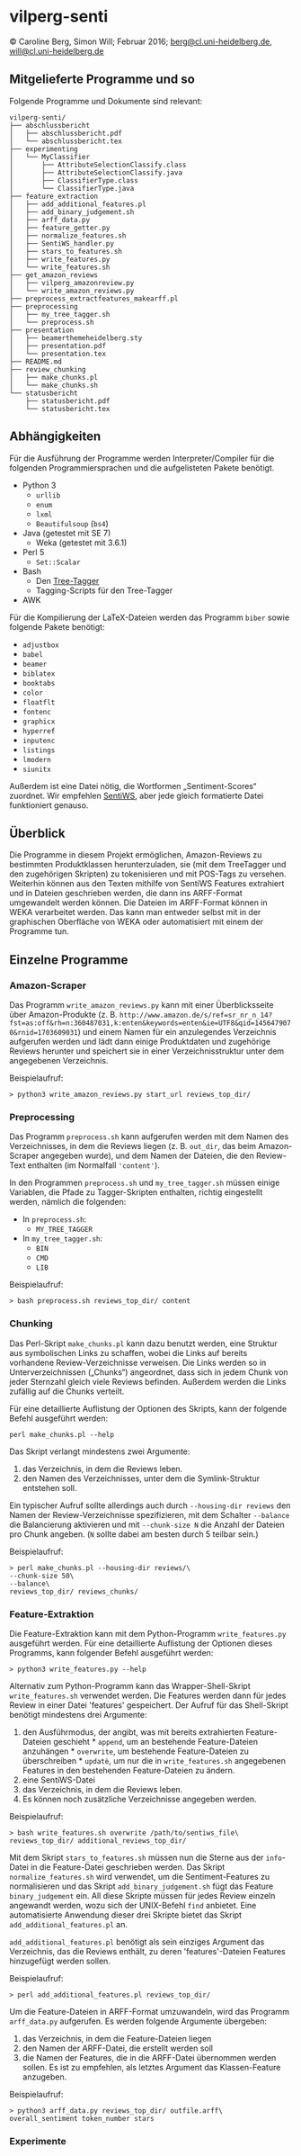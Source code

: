 vilperg-senti
=============
© Caroline Berg, Simon Will;
  Februar 2016;
  berg@cl.uni-heidelberg.de, will@cl.uni-heidelberg.de

Mitgelieferte Programme und so
------------------------------

Folgende Programme und Dokumente sind relevant:

    vilperg-senti/
    ├── abschlussbericht
    │   ├── abschlussbericht.pdf
    │   └── abschlussbericht.tex
    ├── experimenting
    │   └── MyClassifier
    │       ├── AttributeSelectionClassify.class
    │       ├── AttributeSelectionClassify.java
    │       ├── ClassifierType.class
    │       └── ClassifierType.java
    ├── feature_extraction
    │   ├── add_additional_features.pl
    │   ├── add_binary_judgement.sh
    │   ├── arff_data.py
    │   ├── feature_getter.py
    │   ├── normalize_features.sh
    │   ├── SentiWS_handler.py
    │   ├── stars_to_features.sh
    │   ├── write_features.py
    │   └── write_features.sh
    ├── get_amazon_reviews
    │   ├── vilperg_amazonreview.py
    │   └── write_amazon_reviews.py
    ├── preprocess_extractfeatures_makearff.pl
    ├── preprocessing
    │   ├── my_tree_tagger.sh
    │   └── preprocess.sh
    ├── presentation
    │   ├── beamerthemeheidelberg.sty
    │   ├── presentation.pdf
    │   └── presentation.tex
    ├── README.md
    ├── review_chunking
    │   ├── make_chunks.pl
    │   └── make_chunks.sh
    └── statusbericht
        ├── statusbericht.pdf
        └── statusbericht.tex

Abhängigkeiten
--------------

Für die Ausführung der Programme werden Interpreter/Compiler für die
folgenden Programmiersprachen und die aufgelisteten Pakete benötigt.

  * Python 3
    - `urllib`
    - `enum`
    - `lxml`
    - `Beautifulsoup` (`bs4`)
  * Java (getestet mit SE 7)
    - Weka (getestet mit 3.6.1)
  * Perl 5
    - `Set::Scalar`
  * Bash
    - Den [Tree-Tagger](http://www.cis.uni-muenchen.de/~schmid/tools/TreeTagger/)
    - Tagging-Scripts für den Tree-Tagger
  * AWK

Für die Kompilierung der LaTeX-Dateien werden das Programm `biber` sowie
folgende Pakete benötigt:

  * `adjustbox`
  * `babel`
  * `beamer`
  * `biblatex`
  * `booktabs`
  * `color`
  * `floatflt`
  * `fontenc`
  * `graphicx`
  * `hyperref`
  * `inputenc`
  * `listings`
  * `lmodern`
  * `siunitx`

Außerdem ist eine Datei nötig, die Wortformen „Sentiment-Scores“ zuordnet.
Wir empfehlen
[SentiWS](http://asv.informatik.uni-leipzig.de/download/sentiws.html),
aber jede gleich formatierte Datei funktioniert genauso.

Überblick
---------

Die Programme in diesem Projekt ermöglichen, Amazon-Reviews zu bestimmten
Produktklassen herunterzuladen, sie (mit dem TreeTagger und den zugehörigen
Skripten) zu tokenisieren und mit POS-Tags zu versehen. Weiterhin können aus
den Texten mithilfe von SentiWS Features extrahiert und in Dateien geschrieben
werden, die dann ins ARFF-Format umgewandelt werden können. Die Dateien im
ARFF-Format können in WEKA verarbeitet werden. Das kann man entweder selbst
mit in der graphischen Oberfläche von WEKA oder automatisiert mit einem der
Programme tun.

Einzelne Programme
------------------

### Amazon-Scraper

Das Programm `write_amazon_reviews.py` kann mit einer Überblicksseite über
Amazon-Produkte (z. B. `http://www.amazon.de/s/ref=sr_nr_n_14?fst=as:off&rh=n:360487031,k:enten&keywords=enten&ie=UTF8&qid=1456479070&rnid=1703609031`)
und einem Namen für ein anzulegendes Verzeichnis aufgerufen werden und lädt
dann einige Produktdaten und zugehörige Reviews herunter und speichert sie in
einer Verzeichnisstruktur unter dem angegebenen Verzeichnis.

Beispielaufruf:

  `> python3 write_amazon_reviews.py start_url reviews_top_dir/`

### Preprocessing

Das Programm `preprocess.sh` kann aufgerufen werden mit dem Namen des
Verzeichnisses, in dem die Reviews liegen (z. B. `out_dir`, das beim
Amazon-Scraper angegeben wurde), und dem Namen der Dateien, die den
Review-Text enthalten (im Normalfall `'content'`).

In den Programmen `preprocess.sh` und `my_tree_tagger.sh` müssen einige
Variablen, die Pfade zu Tagger-Skripten enthalten, richtig eingestellt werden,
nämlich die folgenden:

  * In `preprocess.sh`:
    - `MY_TREE_TAGGER`
  * In `my_tree_tagger.sh`:
    - `BIN`
    - `CMD`
    - `LIB`

Beispielaufruf:

  `> bash preprocess.sh reviews_top_dir/ content`

### Chunking

Das Perl-Skript `make_chunks.pl` kann dazu benutzt werden, eine Struktur aus
symbolischen Links zu schaffen, wobei die Links auf bereits vorhandene
Review-Verzeichnisse verweisen. Die Links werden so in Unterverzeichnissen
(„Chunks“) angeordnet, dass sich in jedem Chunk von jeder Sternzahl gleich
viele Reviews befinden. Außerdem werden die Links zufällig auf die Chunks
verteilt.

Für eine detaillierte Auflistung der Optionen des Skripts, kann der folgende
Befehl ausgeführt werden:

  `perl make_chunks.pl --help`

Das Skript verlangt mindestens zwei Argumente:

  1. das Verzeichnis, in dem die Reviews leben.
  2. den Namen des Verzeichnisses, unter dem die Symlink-Struktur entstehen
    soll.

Ein typischer Aufruf sollte allerdings auch durch `--housing-dir reviews` den
Namen der Review-Verzeichnisse spezifizieren, mit dem Schalter `--balance` die
Balancierung aktivieren und mit `--chunk-size N` die Anzahl der Dateien pro
Chunk angeben. (`N` sollte dabei am besten durch 5 teilbar sein.)

Beispielaufruf:

    > perl make_chunks.pl --housing-dir reviews/\
    --chunk-size 50\
    --balance\
    reviews_top_dir/ reviews_chunks/

### Feature-Extraktion

Die Feature-Extraktion kann mit dem Python-Programm `write_features.py`
ausgeführt werden. Für eine detaillierte Auflistung der Optionen dieses
Programms, kann folgender Befehl ausgeführt werden:

  `> python3 write_features.py --help`

Alternativ zum Python-Programm kann das Wrapper-Shell-Skript
`write_features.sh` verwendet werden. Die Features werden dann für jedes
Review in einer Datei 'features' gespeichert. Der Aufruf für das Shell-Skript
benötigt mindestens drei Argumente:

  1. den Ausführmodus, der angibt, was mit bereits extrahierten
    Feature-Dateien geschieht
    * `append`, um an bestehende Feature-Dateien anzuhängen
    * `overwrite`, um bestehende Feature-Dateien zu überschreiben
    * `updatè`, um nur die in `write_features.sh` angegebenen Features in den
      bestehenden Feature-Dateien zu ändern.
  2. eine SentiWS-Datei
  3. das Verzeichnis, in dem die Reviews leben.
  4. Es können noch zusätzliche Verzeichnisse angegeben werden.

Beispielaufruf:

    > bash write_features.sh overwrite /path/to/sentiws_file\
    reviews_top_dir/ additional_reviews_top_dir/

Mit dem Skript `stars_to_features.sh` müssen nun die Sterne aus der
`info`-Datei in die Feature-Datei geschrieben werden. Das Skript
`normalize_features.sh` wird verwendet, um die Sentiment-Features zu
normalisieren und das Skript `add_binary_judgement.sh` fügt das Feature
`binary_judgement` ein. All diese Skripte müssen für jedes Review einzeln
angewandt werden, wozu sich der UNIX-Befehl `find` anbietet.
Eine automatisierte Anwendung dieser drei Skripte bietet das Skript
`add_additional_features.pl` an.

`add_additional_features.pl` benötigt als sein einziges Argument das
Verzeichnis, das die Reviews enthält, zu deren 'features'-Dateien Features
hinzugefügt werden sollen.

Beispielaufruf:

  `> perl add_additional_features.pl reviews_top_dir/`

Um die Feature-Dateien in ARFF-Format umzuwandeln, wird das Programm
`arff_data.py` aufgerufen. Es werden folgende Argumente übergeben:
  
  1. das Verzeichnis, in dem die Feature-Dateien liegen
  2. den Namen der ARFF-Datei, die erstellt werden soll
  3. die Namen der Features, die in die ARFF-Datei übernommen werden sollen.
    Es ist zu empfehlen, als letztes Argument das Klassen-Feature anzugeben.

Beispielaufruf:

    > python3 arff_data.py reviews_top_dir/ outfile.arff\
    overall_sentiment token_number stars

### Experimente


